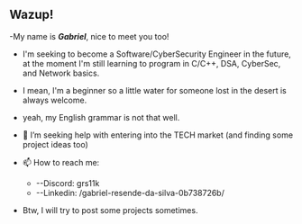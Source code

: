 ## Wazup!
-My name is _**Gabriel**_, nice to meet you too!

- I'm seeking to become a Software/CyberSecurity Engineer in the future, at the moment I'm still learning to program in C/C++, DSA, CyberSec, and Network basics.

- I mean, I'm a beginner so a little water for someone lost in the desert is always welcome.
- yeah, my English grammar is not that well.
  
- 🤔 I’m seeking help with entering into the TECH market (and finding some project ideas too)

- 📫 How to reach me:
  - --Discord: grs11k
  - --Linkedin: /gabriel-resende-da-silva-0b738726b/

- Btw, I will try to post some projects sometimes.
